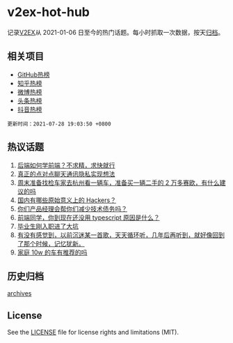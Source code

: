 # v2ex-hot-hub

 记录[V2EX](https://www.v2ex.com/)从 2021-01-06 日至今的热门话题。每小时抓取一次数据，按天[归档](archives)。
 
 ## 相关项目

- [GitHub热榜](https://github.com/lonnyzhang423/github-hot-hub)
- [知乎热榜](https://github.com/lonnyzhang423/zhihu-hot-hub)
- [微博热榜](https://github.com/lonnyzhang423/weibo-hot-hub)
- [头条热榜](https://github.com/lonnyzhang423/toutiao-hot-hub)
- [抖音热榜](https://github.com/lonnyzhang423/douyin-hot-hub)


 `更新时间：2021-07-28 19:03:50 +0800`

## 热议话题

1. [后端如何学前端？不求精，求快就行](https://www.v2ex.com/t/792134)
1. [真正的点对点聊天通讯隐私实现想法](https://www.v2ex.com/t/792283)
1. [周末准备找检车家去杭州看一辆车，准备买一辆二手的 2 万多赛欧，有什么建议的吗](https://www.v2ex.com/t/792186)
1. [国内有哪些原始意义上的 Hackers？](https://www.v2ex.com/t/792111)
1. [你们产品经理会帮你们减少技术债务吗？](https://www.v2ex.com/t/792177)
1. [前端同学，你到现在还没用 typescript 原因是什么？](https://www.v2ex.com/t/792205)
1. [毕业生刚入职进了大坑](https://www.v2ex.com/t/792156)
1. [有没有感觉到，以前沉迷某一首歌，天天循环听，几年后再听到，就好像回到了那个时候，记忆犹新。](https://www.v2ex.com/t/792200)
1. [家庭 10w 的车有推荐的吗](https://www.v2ex.com/t/792254)

## 历史归档

[archives](archives)

## License

See the [LICENSE](LICENSE) file for license rights and limitations (MIT).
